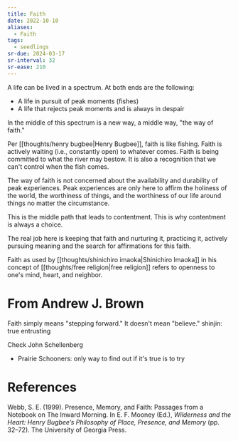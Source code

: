 ```yaml
---
title: Faith
date: 2022-10-10
aliases:
  - Faith
tags:
  - seedlings
sr-due: 2024-03-17
sr-interval: 32
sr-ease: 210
---
```

A life can be lived in a spectrum. At both ends are the following:
- A life in pursuit of peak moments (fishes)
- A life that rejects peak moments and is always in despair

In the middle of this spectrum is a new way, a middle way, "the way of faith."

Per [[thoughts/henry bugbee|Henry Bugbee]], faith is like fishing. Faith is actively waiting (i.e., constantly open) to whatever comes. Faith is being committed to what the river may bestow. It is also a recognition that we can't control when the fish comes.

The way of faith is not concerned about the availability and durability of peak experiences. Peak experiences are only here to affirm the holiness of the world, the worthiness of things, and the worthiness of our life around things no matter the circumstance.

This is the middle path that leads to contentment. This is why contentment is always a choice.

The real job here is keeping that faith and nurturing it, practicing it, actively pursuing meaning and the search for affirmations for this faith.

Faith as used by [[thoughts/shinichiro imaoka|Shinichiro Imaoka]] in his concept of [[thoughts/free religion|free religion]] refers to openness to one's mind, heart, and neighbor.

# From Andrew J. Brown

Faith simply means "stepping forward." It doesn't mean "believe."
shinjin: true entrusting

Check John Schellenberg
- Prairie Schooners: only way to find out if it's true is to try

# References

Webb, S. E. (1999). Presence, Memory, and Faith: Passages from a Notebook on The Inward Morning. In E. F. Mooney (Ed.), _Wilderness and the Heart: Henry Bugbee’s Philosophy of Place, Presence, and Memory_ (pp. 32–72). The University of Georgia Press.
